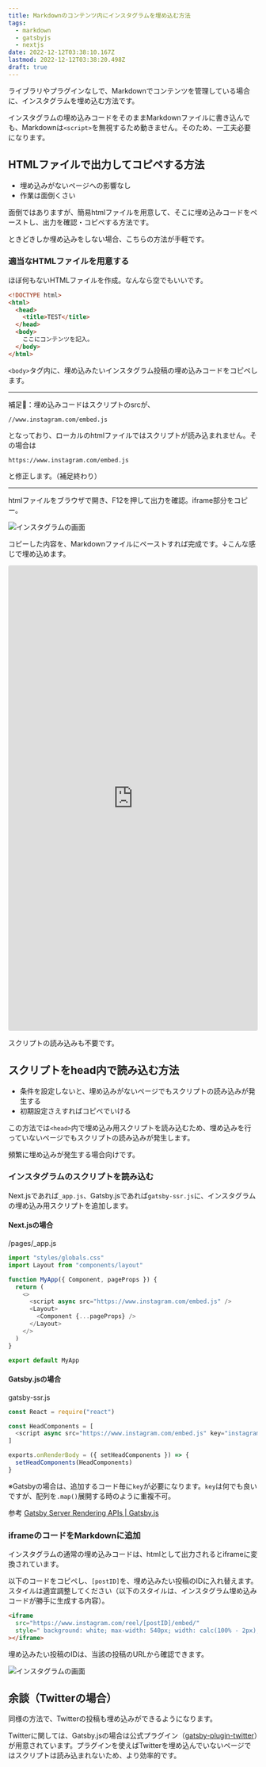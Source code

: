 ```yaml
---
title: Markdownのコンテンツ内にインスタグラムを埋め込む方法
tags:
  - markdown
  - gatsbyjs
  - nextjs
date: 2022-12-12T03:38:10.167Z
lastmod: 2022-12-12T03:38:20.498Z
draft: true
---
```


ライブラリやプラグインなしで、Markdownでコンテンツを管理している場合に、インスタグラムを埋め込む方法です。

インスタグラムの埋め込みコードをそのままMarkdownファイルに書き込んでも、Markdownは`<script>`を無視するため動きません。そのため、一工夫必要になります。

## HTMLファイルで出力してコピペする方法

- 埋め込みがないページへの影響なし
- 作業は面倒くさい

面倒ではありますが、簡易htmlファイルを用意して、そこに埋め込みコードをペーストし、出力を確認・コピペする方法です。

ときどきしか埋め込みをしない場合、こちらの方法が手軽です。

### 適当なHTMLファイルを用意する

ほぼ何もないHTMLファイルを作成。なんなら空でもいいです。

```html
<!DOCTYPE html>
<html>
  <head>
    <title>TEST</title>
  </head>
  <body>
    ここにコンテンツを記入。
  </body>
</html>
```

`<body>`タグ内に、埋め込みたいインスタグラム投稿の埋め込みコードをコピペします。

---

補足📖：埋め込みコードはスクリプトのsrcが、

`//www.instagram.com/embed.js`

となっており、ローカルのhtmlファイルではスクリプトが読み込まれません。その場合は

`https://www.instagram.com/embed.js`

と修正します。（補足終わり）

---

htmlファイルをブラウザで開き、F12を押して出力を確認。iframe部分をコピー。

![インスタグラムの画面](../../../images/instagram02.png "©instagram/gatsbyjs")

コピーした内容を、Markdownファイルにペーストすれば完成です。↓こんな感じで埋め込めます。

<iframe class="instagram-media instagram-media-rendered" id="instagram-embed-0" src="https://www.instagram.com/p/CemCUoLgeSI/embed/captioned/?cr=1&amp;v=14&amp;wp=810&amp;rd=file%3A%2F%2F&amp;rp=%2FC%3A%2FUsers%2Fharab%2FOneDrive%2F%25E3%2583%2589%25E3%2582%25AD%25E3%2583%25A5%25E3%2583%25A1%25E3%2583%25B3%25E3%2583%2588%2FExcelPython%2Ftest.html#%7B%22ci%22%3A0%2C%22os%22%3A209.19999998807907%2C%22ls%22%3A121.59999999403954%2C%22le%22%3A199.19999998807907%7D" allowtransparency="true" allowfullscreen="true" frameborder="0" height="937" data-instgrm-payload-id="instagram-media-payload-0" scrolling="no" style="background: white; max-width: 540px; width: calc(100% - 2px); border-radius: 3px; border: 1px solid rgb(219, 219, 219); box-shadow: none; min-width: 326px; padding: 0px;"></iframe>

スクリプトの読み込みも不要です。

## スクリプトをhead内で読み込む方法

- 条件を設定しないと、埋め込みがないページでもスクリプトの読み込みが発生する
- 初期設定さえすればコピペでいける

この方法では`<head>`内で埋め込み用スクリプトを読み込むため、埋め込みを行っていないページでもスクリプトの読み込みが発生します。

頻繁に埋め込みが発生する場合向けです。

### インスタグラムのスクリプトを読み込む

Next.jsであれば`_app.js`、Gatsby.jsであれば`gatsby-ssr.js`に、インスタグラムの埋め込み用スクリプトを追加します。

#### Next.jsの場合

<div class="filename">/pages/_app.js</div>

```js
import "styles/globals.css"
import Layout from "components/layout"

function MyApp({ Component, pageProps }) {
  return (
    <>
      <script async src="https://www.instagram.com/embed.js" />
      <Layout>
        <Component {...pageProps} />
      </Layout>
    </>
  )
}

export default MyApp
```

#### Gatsby.jsの場合

<div class="filename">gatsby-ssr.js</div>

```js
const React = require("react")

const HeadComponents = [
  <script async src="https://www.instagram.com/embed.js" key="instagram" />,
]

exports.onRenderBody = ({ setHeadComponents }) => {
  setHeadComponents(HeadComponents)
}
```

※Gatsbyの場合は、追加するコード毎に`key`が必要になります。`key`は何でも良いですが、配列を`.map()`展開する時のように重複不可。

<span class="label warning">参考</span> [Gatsby Server Rendering APIs | Gatsby.js](https://www.gatsbyjs.com/docs/reference/config-files/gatsby-ssr/)

### iframeのコードをMarkdownに追加

インスタグラムの通常の埋め込みコードは、htmlとして出力されるとiframeに変換されています。

以下のコードをコピペし、`[postID]`を、埋め込みたい投稿のIDに入れ替えます。スタイルは適宜調整してください（以下のスタイルは、インスタグラム埋め込みコードが勝手に生成する内容）。

```html
<iframe
  src="https://www.instagram.com/reel/[postID]/embed/"
  style=" background: white; max-width: 540px; width: calc(100% - 2px); border-radius: 3px; border: 1px solid rgb(219, 219, 219); box-shadow: none; display: block; margin: 0px 0px 12px; min-width: 326px; padding: 0px;"
></iframe>
```

埋め込みたい投稿のIDは、当該の投稿のURLから確認できます。

![インスタグラムの画面](../../../images/instagram01.png "©instagram/gatsbyjs")

## 余談（Twitterの場合）

同様の方法で、Twitterの投稿も埋め込みができるようになります。

Twitterに関しては、Gatsby.jsの場合は公式プラグイン（[gatsby-plugin-twitter](https://www.gatsbyjs.com/plugins/gatsby-plugin-twitter/)）が用意されています。プラグインを使えばTwitterを埋め込んでいないページではスクリプトは読み込まれないため、より効率的です。
